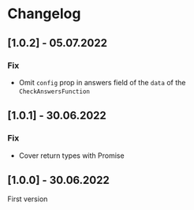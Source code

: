 # Changelog

## [1.0.2] - 05.07.2022

### Fix

- Omit `config` prop in answers field of the `data` of the `CheckAnswersFunction`

## [1.0.1] - 30.06.2022

### Fix

- Cover return types with Promise

## [1.0.0] - 30.06.2022

First version
